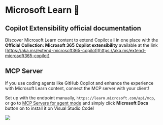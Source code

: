 
# Microsoft Learn 📖

## Copilot Extensibility official documentation

Discover Microsoft Learn content to extend Copilot all in one place with the **Official Collection: Microsoft 365 Copilot extensibility** available at the link [https://aka.ms/extend-microsoft365-copilot](https://aka.ms/extend-microsoft365-copilot)

## MCP Server

If you use coding agents like GitHub Copilot and enhance the experience with Microsoft Learn content, connect the MCP server with your client!

Set up with the endpoint manually, `https://learn.microsoft.com/api/mcp`, or go to [MCP Servers for agent mode](https://code.visualstudio.com/mcp) and simply click **Microsoft Docs** button on to install it on Visual Studio Code!
    
<img src="https://m365-visitor-stats.azurewebsites.net/copilot-camp/mslearn" />